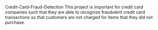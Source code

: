 Credit-Card-Fraud-Detection
This project is important for credit card companies such that they are able to recognize fraudulent credit card transactions so that customers are not charged for items that they did not purchase.
